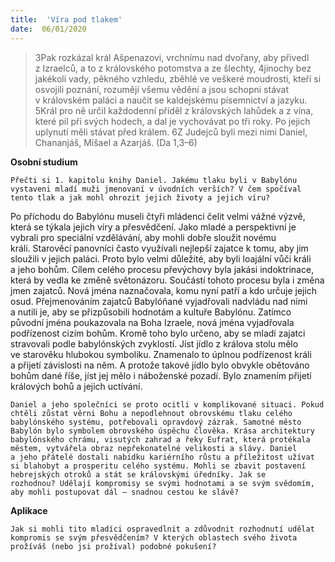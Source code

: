 ```yaml
---
title:  'Víra pod tlakem'
date:  06/01/2020
---
```


> <p></p>
> 3Pak rozkázal král Ašpenazovi, vrchnímu nad dvořany, aby přivedl z Izraelců, a to z královského potomstva a ze šlechty, 4jinochy bez jakékoli vady, pěkného vzhledu, zběhlé ve veškeré moudrosti, kteří si osvojili poznání, rozumějí všemu vědění a jsou schopni stávat v královském paláci a naučit se kaldejskému písemnictví a jazyku. 5Král pro ně určil každodenní příděl z královských lahůdek a z vína, které pil při svých hodech, a dal je vychovávat po tři roky. Po jejich uplynutí měli stávat před králem. 6Z Judejců byli mezi nimi Daniel, Chananjáš, Míšael a Azarjáš. (Da 1,3–6)

**Osobní studium**

`Přečti si 1. kapitolu knihy Daniel. Jakému tlaku byli v Babylónu vystaveni mladí muži jmenovaní v úvodních verších? V čem spočíval tento tlak a jak mohl ohrozit jejich životy a jejich víru?`

Po příchodu do Babylónu museli čtyři mládenci čelit velmi vážné výzvě, která se týkala jejich víry a přesvědčení. Jako mladé a perspektivní je vybrali pro speciální vzdělávání, aby mohli dobře sloužit novému králi. Starověcí panovníci často využívali nejlepší zajatce k tomu, aby jim sloužili v jejich paláci. Proto bylo velmi důležité, aby byli loajální vůči králi a jeho bohům. Cílem celého procesu převýchovy byla jakási indoktrinace, která by vedla ke změně světonázoru. Součástí tohoto procesu byla i změna jmen zajatců. Nová jména naznačovala, komu nyní patří a kdo určuje jejich osud. Přejmenováním zajatců Babylóňané vyjadřovali nadvládu nad nimi a nutili je, aby se přizpůsobili hodnotám a kultuře Babylónu. Zatímco původní jména poukazovala na Boha Izraele, nová jména vyjadřovala podřízenost cizím bohům. Kromě toho bylo určeno, aby se mladí zajatci stravovali podle babylónských zvyklostí. Jíst jídlo z králova stolu mělo ve starověku hlubokou symboliku. Znamenalo to úplnou podřízenost králi a přijetí závislosti na něm. A protože takové jídlo bylo obvykle obětováno bohům dané říše, jíst jej mělo i náboženské pozadí. Bylo znamením přijetí králových bohů a jejich uctívání.

`Daniel a jeho společníci se proto ocitli v komplikované situaci. Pokud chtěli zůstat věrni Bohu a nepodlehnout obrovskému tlaku celého babylónského systému, potřebovali opravdový zázrak. Samotné město Babylón bylo symbolem obrovského úspěchu člověka. Krása architektury babylónského chrámu, visutých zahrad a řeky Eufrat, která protékala městem, vytvářela obraz nepřekonatelné velikosti a slávy. Daniel a jeho přátelé dostali nabídku kariérního růstu a příležitost užívat si blahobyt a prosperitu celého systému. Mohli se zbavit postavení hebrejských otroků a stát se královskými úředníky. Jak se rozhodnou? Udělají kompromisy se svými hodnotami a se svým svědomím, aby mohli postupovat dál – snadnou cestou ke slávě?`

**Aplikace**

`Jak si mohli tito mladíci ospravedlnit a zdůvodnit rozhodnutí udělat kompromis se svým přesvědčením? V kterých oblastech svého života prožíváš (nebo jsi prožíval) podobné pokušení?`